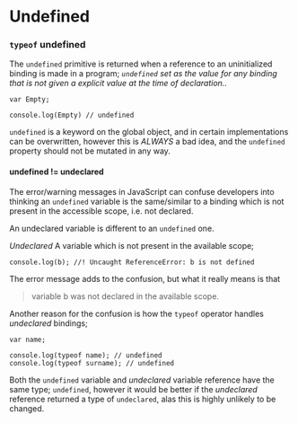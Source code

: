 # Undefined

### `typeof` undefined

The `undefined` primitive is returned when a reference to an uninitialized binding is made in a program; *`undefined` set as the value for any binding that is not given a explicit value at the time of declaration..*

```
var Empty;

console.log(Empty) // undefined
```

`undefined` is a keyword on the global object, and in certain implementations can be overwritten, however this is *_ALWAYS_* a bad idea, and the `undefined` property should not be mutated in any way.

#### undefined != undeclared
The error/warning messages in JavaScript can confuse developers into thinking an `undefined` variable is the same/similar to a binding which is not present in the accessible scope, i.e. not declared.

An undeclared variable is different to an `undefined` one.

*Undeclared*
A variable which is not present in the available scope;
```
console.log(b); //! Uncaught ReferenceError: b is not defined
```
The error message adds to the confusion, but what it really means is that 
> variable b was not declared in the available scope.

Another reason for the confusion is how the `typeof` operator handles *undeclared* bindings;

```
var name;

console.log(typeof name); // undefined
console.log(typeof surname); // undefined

```

Both the `undefined` variable and *undeclared* variable reference have the same type; `undefined`, however it would be better if the *undeclared* reference returned a type of `undeclared`, alas this is highly unlikely to be changed.